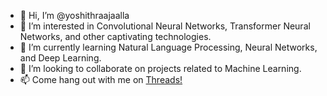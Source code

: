 - 👋 Hi, I’m @yoshithraajaalla
- 👀 I’m interested in Convolutional Neural Networks, Transformer Neural Networks, and other captivating technologies.
- 🌱 I’m currently learning Natural Language Processing, Neural Networks, and Deep Learning.
- 💞️ I’m looking to collaborate on projects related to Machine Learning.
- 📫 Come hang out with me on [Threads!]([https://twitter.com/yoshithraaj])
